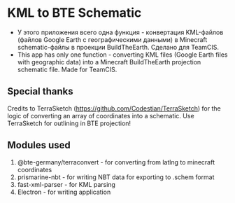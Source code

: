 # KML to BTE Schematic
* У этого приложения всего одна функция - конвертация KML-файлов (файлов Google Earth с географическими данными) в Minecraft schematic-файлы в проекции BuildTheEarth. Сделано для TeamCIS.
* This app has only one function - converting KML files (Google Earth files with geographic data) into a Minecraft BuildTheEarth projection schematic file. Made for TeamCIS.
## Special thanks
Credits to TerraSketch (https://github.com/Codestian/TerraSketch) for the logic of converting an array of coordinates into a schematic.
Use TerraSketch for outlining in BTE projection!
## Modules used
1. @bte-germany/terraconvert - for converting from latlng to minecraft coordinates
2. prismarine-nbt - for writing NBT data for exporting to .schem format
3. fast-xml-parser - for KML parsing
4. Electron - for writing application